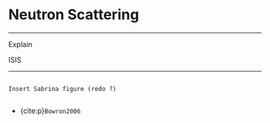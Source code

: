 # Neutron Scattering

***

Explain

ISIS

***

```{note}

Insert Sabrina figure (redo ?)


```

- {cite:p}`Bowron2006`